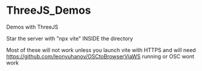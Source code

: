 # ThreeJS_Demos
Demos with ThreeJS

Star the server with "npx vite" INSIDE the directory

Most of these will not work unless you launch vite with HTTPS and will need https://github.com/leonyuhanov/OSCtoBrowserViaWS running or OSC wont work
